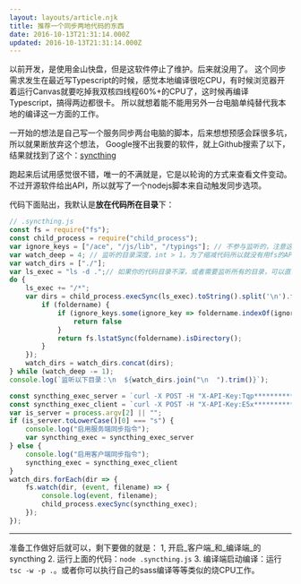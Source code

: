 ```yaml
---
layout: layouts/article.njk
title: 推荐一个同步两地代码的东西
date: 2016-10-13T21:31:14.000Z
updated: 2016-10-13T21:31:14.000Z
---
```


以前开发，是使用金山快盘，但是这软件停止了维护。后来就没用了。
这个同步需求发生在最近写Typescript的时候，感觉本地编译很吃CPU，有时候浏览器开着运行Canvas就要吃掉我双核四线程60%+的CPU了，这时候再编译Typescript，搞得两边都很卡。
所以就想着能不能用另外一台电脑单纯替代我本地的编译这一方面的工作。

一开始的想法是自己写一个服务同步两台电脑的脚本，后来想想预感会踩很多坑，所以就果断放弃这个想法， Google搜不出我要的软件，就上Github搜索了以下，结果就找到了这个：[syncthing](https://github.com/syncthing/syncthing/)

跑起来后试用感觉很不错，唯一的不满就是，它是以轮询的方式来查看文件变动。不过开源软件给出API，所以就写了一个nodejs脚本来自动触发同步选项。

代码下面贴出，我默认是**放在代码所在目录**下：

``` js
// .syncthing.js
const fs = require("fs");
const child_process = require("child_process");
var ignore_keys = ["/ace", "/js/lib", "/typings"]; // 不参与监听的，注意这里不是目录，只是简单的字符串匹配，也就是说如果目录名有这个字符串的话就不监听。
var watch_deep = 4; // 监听的目录深度，int > 1。为了缩减代码所以就没有用fs的API
var watch_dirs = ["./"];
var ls_exec = "ls -d .";// 如果你的代码目录不深，或者需要监听所有的目录，可以直接用ls -R，不过你要自己编写代码处理输出的格式，这里不赘述（PS：我就是偷懒不想多写代码）
do {
    ls_exec += "/*";
    var dirs = child_process.execSync(ls_exec).toString().split('\n').filter(foldername => {
        if (foldername) {
            if (ignore_keys.some(ignore_key => foldername.indexOf(ignore_key) !== -1)) {
                return false
            }
            return fs.lstatSync(foldername).isDirectory();
        }
    });
    watch_dirs = watch_dirs.concat(dirs);
} while (watch_deep -= 1);
console.log(`监听以下目录：\n  ${watch_dirs.join("\n  ").trim()}`);

const syncthing_exec_server = `curl -X POST -H "X-API-Key:Tqp***********到设置中找******und" http://[服务端或者局域网IP，记得到设置中设置]:8384/rest/db/scan?folder=[文件夹 ID]`;
const syncthing_exec_client = `curl -X POST -H "X-API-Key:E5x***********到设置中找*****7o5J" http://localhost:8384/rest/db/scan?folder=[文件夹 ID]`;
var is_server = process.argv[2] || "";
if (is_server.toLowerCase()[0] === "s") {
    console.log("启用服务端同步指令");
    var syncthing_exec = syncthing_exec_server
} else {
    console.log("启用客户端同步指令");
    syncthing_exec = syncthing_exec_client
}
watch_dirs.forEach(dir => {
    fs.watch(dir, (event, filename) => {
        console.log(event, filename);
        child_process.execSync(syncthing_exec);
    });
});
```

---

准备工作做好后就可以，剩下要做的就是：
1, 开启_客户端_和_编译端_的syncthing
2. 运行上面的代码：`node .syncthing.js`
3. 编译端启动编译：运行`tsc -w -p .`。或者你可以执行自己的sass编译等等类似的烧CPU工作。
